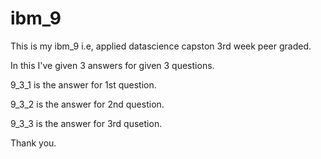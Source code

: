 # ibm_9

This is my ibm_9 i.e, applied datascience capston 3rd week peer graded.

In this I've given 3 answers for given 3 questions.

9_3_1 is the answer for 1st question.

9_3_2 is the answer for 2nd question.

9_3_3 is the answer for 3rd qusetion.

Thank you.
